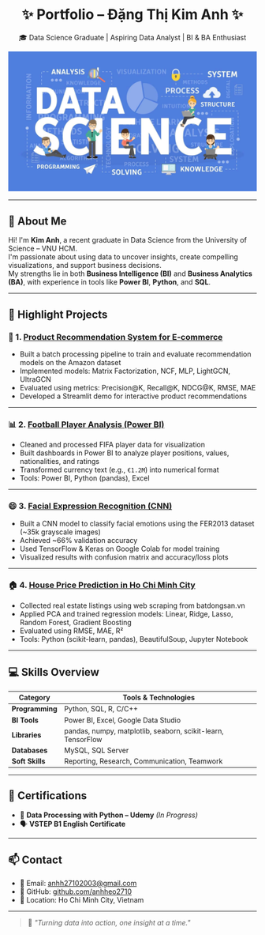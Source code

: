 <h1 align="center">✨ Portfolio – Đặng Thị Kim Anh ✨</h1>
<p align="center">
  🎓 Data Science Graduate | Aspiring Data Analyst | BI & BA Enthusiast<br>
</p>
<p align="center">
  <img src="images/data_science.png" width="600" alt="Data Science Banner"/>
</p>


---

## 📌 About Me

Hi! I'm **Kim Anh**, a recent graduate in Data Science from the University of Science – VNU HCM.  
I'm passionate about using data to uncover insights, create compelling visualizations, and support business decisions.  
My strengths lie in both **Business Intelligence (BI)** and **Business Analytics (BA)**, with experience in tools like **Power BI**, **Python**, and **SQL**.

---

## 🧠 Highlight Projects

### 🎯 1. [Product Recommendation System for E-commerce](https://github.com/anhheo2710/Recommendation-System-for-E-commerce)

- Built a batch processing pipeline to train and evaluate recommendation models on the Amazon dataset
- Implemented models: Matrix Factorization, NCF, MLP, LightGCN, UltraGCN
- Evaluated using metrics: Precision@K, Recall@K, NDCG@K, RMSE, MAE
- Developed a Streamlit demo for interactive product recommendations

---

### 📊 2. [Football Player Analysis (Power BI)](https://github.com/anhheo2710/portfolio/tree/main/FootballPlayer-Analysis)

- Cleaned and processed FIFA player data for visualization
- Built dashboards in Power BI to analyze player positions, values, nationalities, and ratings
- Transformed currency text (e.g., `€1.2M`) into numerical format
- Tools: Power BI, Python (pandas), Excel

---

### 😄 3. [Facial Expression Recognition (CNN)](https://github.com/anhheo2710/portfolio/tree/main/Facial-Expression-Recognition)

- Built a CNN model to classify facial emotions using the FER2013 dataset (~35k grayscale images)
- Achieved ~66% validation accuracy
- Used TensorFlow & Keras on Google Colab for model training
- Visualized results with confusion matrix and accuracy/loss plots

---

### 🏠 4. [House Price Prediction in Ho Chi Minh City](https://github.com/anhheo2710/portfolio/tree/main/House-Price-Prediction)

- Collected real estate listings using web scraping from batdongsan.vn
- Applied PCA and trained regression models: Linear, Ridge, Lasso, Random Forest, Gradient Boosting
- Evaluated using RMSE, MAE, R²
- Tools: Python (scikit-learn, pandas), BeautifulSoup, Jupyter Notebook

---

## 💻 Skills Overview

| Category           | Tools & Technologies                                 |
|--------------------|------------------------------------------------------|
| **Programming**     | Python, SQL, R, C/C++                                |
| **BI Tools**        | Power BI, Excel, Google Data Studio                 |
| **Libraries**       | pandas, numpy, matplotlib, seaborn, scikit-learn, TensorFlow |
| **Databases**       | MySQL, SQL Server                                   |
| **Soft Skills**     | Reporting, Research, Communication, Teamwork       |

---

## 📜 Certifications

- 📘 **Data Processing with Python – Udemy** *(In Progress)*  
- 🗣️ **VSTEP B1 English Certificate**

---

## 📫 Contact

- 📧 Email: [anhh27102003@gmail.com](mailto:anhh27102003@gmail.com)  
- 🔗 GitHub: [github.com/anhheo2710](https://github.com/anhheo2710)  
- 📍 Location: Ho Chi Minh City, Vietnam  

---

> 💬 *"Turning data into action, one insight at a time."*
